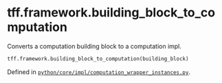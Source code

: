 <div itemscope itemtype="http://developers.google.com/ReferenceObject">
<meta itemprop="name" content="tff.framework.building_block_to_computation" />
<meta itemprop="path" content="Stable" />
</div>

# tff.framework.building_block_to_computation

Converts a computation building block to a computation impl.

```python
tff.framework.building_block_to_computation(building_block)
```

Defined in
[`python/core/impl/computation_wrapper_instances.py`](http://github.com/tensorflow/federated/tree/master/tensorflow_federated/python/core/impl/computation_wrapper_instances.py).

<!-- Placeholder for "Used in" -->
